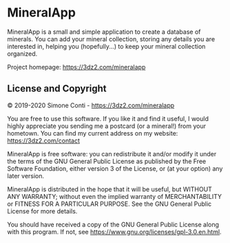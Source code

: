 
MineralApp
==========


MineralApp is a small and simple application to create a database of minerals.
You can add your mineral collection, storing any details you are interested in,
helping you (hopefully...) to keep your mineral collection organized.

Project homepage: https://3dz2.com/mineralapp


License and Copyright
---------------------

&copy; 2019-2020 Simone Conti - https://3dz2.com/mineralapp

You are free to use this software. If you like it and find it useful, I would
highly appreciate you sending me a postcard (or a mineral!) from your hometown.
You can find my current address on my website: https://3dz2.com/contact

MineralApp is free software: you can redistribute it and/or modify it under the
terms of the GNU General Public License as published by the Free Software
Foundation, either version 3 of the License, or (at your option) any later
version.

MineralApp is distributed in the hope that it will be useful, but WITHOUT ANY
WARRANTY; without even the implied warranty of MERCHANTABILITY or FITNESS FOR A
PARTICULAR PURPOSE. See the GNU General Public License for more details.

You should have received a copy of the GNU General Public License along with
this program. If not, see https://www.gnu.org/licenses/gpl-3.0.en.html.

